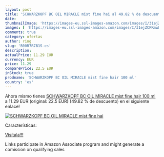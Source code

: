 ```yaml
---
layout: post
title: 'SCHWARZKOPF BC OIL MIRACLE mist fine hai al 49.82 % de descuento'
date: 
thumbnailImage: 'https://images-eu.ssl-images-amazon.com/images/I/31ejZCPRmwL._SL200_.jpg'
images: [ 'https://images-eu.ssl-images-amazon.com/images/I/31ejZCPRmwL._SL200_.jpg' ]
comments: true
category: ofertas
author: ring
slug: 'B00R7R781S-es'
description:
actualPrice: 11.29 EUR
currency: EUR
price: 11.29
comparePrice: 22.5 EUR
inStock: true
prodname: 'SCHWARZKOPF BC OIL MIRACLE mist fine hair 100 ml'
country: 'es'
---
```


Ahora mismo tienes [SCHWARZKOPF BC OIL MIRACLE mist fine hair 100 ml](https://www.amazon.es/dp/B00R7R781S/?tag=tolees-21) a 11.29 EUR (original: 22.5 EUR) (49.82 %  de descuento) en el siguiente enlace!

[![SCHWARZKOPF BC OIL MIRACLE mist fine hai](https://images-eu.ssl-images-amazon.com/images/I/31ejZCPRmwL._SL200_.jpg)](https://www.amazon.es/dp/B00R7R781S/?tag=tolees-21)

Características:


[Visítala!!!](https://www.amazon.es/dp/B00R7R781S/?tag=tolees-21)

Links participate in Amazon Associate program and might generate a comission on qualifying sales
